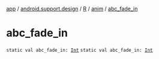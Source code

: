 [app](../../../index.md) / [android.support.design](../../index.md) / [R](../index.md) / [anim](index.md) / [abc_fade_in](./abc_fade_in.md)

# abc_fade_in

`static val abc_fade_in: `[`Int`](https://kotlinlang.org/api/latest/jvm/stdlib/kotlin/-int/index.html)
`static val abc_fade_in: `[`Int`](https://kotlinlang.org/api/latest/jvm/stdlib/kotlin/-int/index.html)